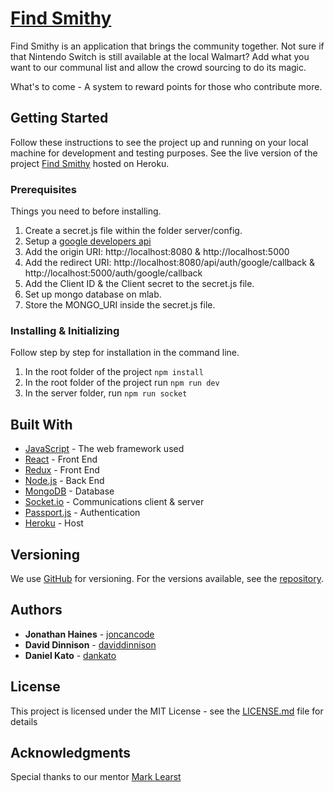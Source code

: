 # [Find Smithy](https://find-smithy.herokuapp.com/)


Find Smithy is an application that brings the community together. Not sure if that Nintendo Switch is still available at the local Walmart? Add what you want to our communal list and allow the crowd sourcing to do its magic.

What's to come - A system to reward points for those who contribute more.

## Getting Started

Follow these instructions to see the project up and running on your local machine for development and testing purposes. See the live version of the project [Find Smithy](https://find-smithy.herokuapp.com/) hosted on Heroku.

### Prerequisites

Things you need to before installing.


1. Create a secret.js file within the folder server/config.
2. Setup a [google developers api](https://console.developers.google.com/api)
3. Add the origin URI: http://localhost:8080 & http://localhost:5000
4. Add the redirect URI: http://localhost:8080/api/auth/google/callback & http://localhost:5000/auth/google/callback
5. Add the Client ID & the Client secret to the secret.js file.
6. Set up mongo database on mlab.
7. Store the MONGO_URI inside the secret.js file.


### Installing & Initializing

Follow step by step for installation in the command line.

1. In the root folder of the project ```npm install  ```
2. In the root folder of the project run ```npm run dev```
3. In the server folder, run ```npm run socket```


## Built With

* [JavaScript](https://stackoverflow.com/questions/tagged/javascript) - The web framework used
* [React](https://reactjs.org/) - Front End
* [Redux](http://redux.js.org/) - Front End
* [Node.js](https://nodejs.org/en/docs/) - Back End
* [MongoDB](https://docs.mongodb.com/) - Database
* [Socket.io](https://socket.io/docs/) - Communications client & server
* [Passport.js](http://passportjs.org/docs) - Authentication
* [Heroku](https://www.heroku.com//) - Host


## Versioning

We use [GitHub](https://github.com/) for versioning. For the versions available, see the [repository](https://github.com/joncancode/final_cap). 

## Authors

* **Jonathan Haines** - [joncancode](https://github.com/joncancode)
* **David Dinnison** - [daviddinnison](https://github.com/daviddinnison)
* **Daniel Kato** - [dankato](https://github.com/dankato)


## License

This project is licensed under the MIT License - see the [LICENSE.md](LICENSE.md) file for details

## Acknowledgments

Special thanks to our mentor [Mark Learst](https://github.com/ipaintcode)
